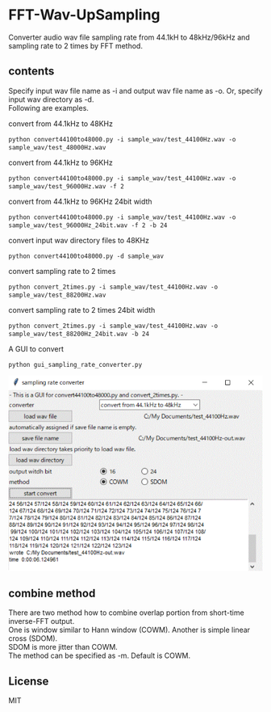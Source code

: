 #  FFT-Wav-UpSampling    
Converter audio wav file sampling rate from 44.1kH to 48kHz/96kHz and sampling rate to 2 times by FFT method.  

## contents   

Specify input wav file name as -i and output wav file name as -o. Or, specify input wav directory as -d.  
Following are examples.  

convert from 44.1kHz to 48KHz  
```
python convert44100to48000.py -i sample_wav/test_44100Hz.wav -o sample_wav/test_48000Hz.wav
```
convert from 44.1kHz to 96KHz  
```
python convert44100to48000.py -i sample_wav/test_44100Hz.wav -o sample_wav/test_96000Hz.wav -f 2
```
convert from 44.1kHz to 96KHz  24bit width  
```
python convert44100to48000.py -i sample_wav/test_44100Hz.wav -o sample_wav/test_96000Hz_24bit.wav -f 2 -b 24
```
convert input wav directory files  to 48KHz  
```
python convert44100to48000.py -d sample_wav
```
convert sampling rate to 2 times  
```
python convert_2times.py -i sample_wav/test_44100Hz.wav -o sample_wav/test_88200Hz.wav
```
convert sampling rate to 2 times 24bit width  
```
python convert_2times.py -i sample_wav/test_44100Hz.wav -o sample_wav/test_88200Hz_24bit.wav -b 24
```


A GUI to convert   
```
python gui_sampling_rate_converter.py
```
![figure_gui](docs/gui_gamen.png)  



## combine method  

There are two method how to combine overlap portion from short-time inverse-FFT output.  
One is window similar to Hann window (COWM). Another is simple linear cross (SDOM).  
SDOM is more jitter than COWM.  
The method can be specified as -m. Default is COWM.  



## License    
MIT  



